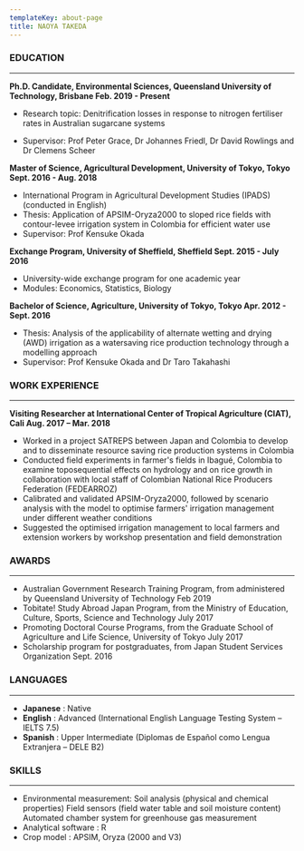 ```yaml
---
templateKey: about-page
title: NAOYA TAKEDA
---
```

### EDUCATION
---
**Ph.D. Candidate, Environmental Sciences, Queensland University of Technology, Brisbane Feb. 2019 - Present**

- Research topic: Denitrification losses in response to nitrogen fertiliser rates in Australian sugarcane systems

- Supervisor: Prof Peter Grace, Dr Johannes Friedl, Dr David Rowlings and Dr Clemens Scheer

**Master of Science, Agricultural Development, University of Tokyo, Tokyo Sept. 2016 - Aug. 2018**
- International Program in Agricultural Development Studies (IPADS) (conducted in English)
- Thesis: Application of APSIM-Oryza2000 to sloped rice fields with contour-levee irrigation system in Colombia for efficient water use
- Supervisor: Prof Kensuke Okada

**Exchange Program, University of Sheffield, Sheffield Sept. 2015 - July 2016**
- University-wide exchange program for one academic year
- Modules: Economics, Statistics, Biology

**Bachelor of Science, Agriculture, University of Tokyo, Tokyo Apr. 2012 - Sept. 2016** 
- Thesis: Analysis of the applicability of alternate wetting and drying (AWD) irrigation as a watersaving rice production technology through a modelling approach
- Supervisor: Prof Kensuke Okada and Dr Taro Takahashi
  
  
### WORK EXPERIENCE
---
**Visiting Researcher at International Center of Tropical Agriculture (CIAT), Cali Aug. 2017 – Mar. 2018** 
- Worked in a project SATREPS between Japan and Colombia to develop and to disseminate resource saving rice production systems in Colombia
- Conducted field experiments in farmer's fields in Ibagué, Colombia to examine toposequential effects on hydrology and on rice growth in collaboration with local staff of Colombian National Rice Producers Federation (FEDEARROZ)
- Calibrated and validated APSIM-Oryza2000, followed by scenario analysis with the model to optimise farmers' irrigation management under different weather conditions
- Suggested the optimised irrigation management to local farmers and extension workers by workshop presentation and field demonstration
  
  
### AWARDS
---
- Australian Government Research Training Program, from administered by Queensland University of Technology Feb 2019
- Tobitate! Study Abroad Japan Program, from the Ministry of Education, Culture, Sports, Science and Technology July 2017
- Promoting Doctoral Course Programs, from the Graduate School of Agriculture and Life Science, University of Tokyo July 2017
- Scholarship program for postgraduates, from Japan Student Services Organization
Sept. 2016
  
  
### LANGUAGES
---
- **Japanese** : Native
- **English** : Advanced (International English Language Testing System – IELTS 7.5)
- **Spanish** : Upper Intermediate (Diplomas de Español como Lengua Extranjera – DELE B2)
  
  
### SKILLS
---
- Environmental measurement: Soil analysis (physical and chemical properties) Field sensors (field water table and soil moisture content) Automated chamber system for greenhouse gas measurement
- Analytical software : R
- Crop model : APSIM, Oryza (2000 and V3)
